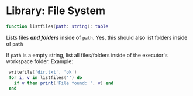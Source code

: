 # Library: File System

```lua
function listfiles(path: string): table
```
Lists files ***and folders*** inside of `path`.
Yes, this should also list folders inside of `path`

If `path` is a empty string, list all files/folders inside of the executor's workspace folder.
Example:
```lua
 writefile('dir.txt', 'ok')
 for i, v in listfiles('') do
   if v then print('File found: ', v) end
 end
```
